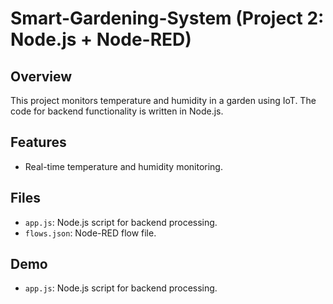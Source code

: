 # Smart-Gardening-System (Project 2: Node.js + Node-RED)

## Overview
This project monitors temperature and humidity in a garden using IoT. The code for backend functionality is written in Node.js.

## Features
- Real-time temperature and humidity monitoring.

## Files
- `app.js`: Node.js script for backend processing.
- `flows.json`: Node-RED flow file.

## Demo
- `app.js`: Node.js script for backend processing.
